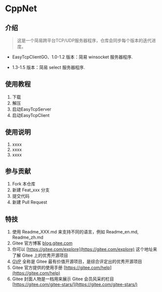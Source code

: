 # CppNet

## 介绍
> 这是一个简易跨平台TCP/UDP服务器程序，仓库会同步每个版本的迭代进度。

- EasyTcpClientGO、1.0-1.2 版本：简易 winsocket 服务器程序.

- 1.3-1.5 版本：简易 select 服务器程序.


## 使用教程

1.  下载
2.  解压
3.  启动EasyTcpServer
4.  启动EasyTcpClient

## 使用说明

1.  xxxx
2.  xxxx
3.  xxxx

## 参与贡献

1.  Fork 本仓库
2.  新建 Feat_xxx 分支
3.  提交代码
4.  新建 Pull Request


## 特技

1.  使用 Readme\_XXX.md 来支持不同的语言，例如 Readme\_en.md, Readme\_zh.md
2.  Gitee 官方博客 [blog.gitee.com](https://blog.gitee.com)
3.  你可以 [https://gitee.com/explore](https://gitee.com/explore) 这个地址来了解 Gitee 上的优秀开源项目
4.  [GVP](https://gitee.com/gvp) 全称是 Gitee 最有价值开源项目，是综合评定出的优秀开源项目
5.  Gitee 官方提供的使用手册 [https://gitee.com/help](https://gitee.com/help)
6.  Gitee 封面人物是一档用来展示 Gitee 会员风采的栏目 [https://gitee.com/gitee-stars/](https://gitee.com/gitee-stars/)
